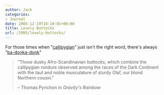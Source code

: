 ```yaml
---
author: Jack
categories:
- Journal
date: 2005-12-19T18:10:01+00:00
title: Lovely Buttocks
url: /2005/lovely-buttocks/
---
```


For those times when "[callipygian][1]" just isn't the right word, there's always "[ba-donka-donk][2]"



> "Those dusky Afro-Scandinavian buttocks, which combine the callipygian rondure observed among the races of the Dark Continent with the taut and noble musculature of sturdy Olaf, our blond Northern cousin."
> 
> &#8211; Thomas Pynchon in _Gravity's Rainbow_

 [1]: http://dictionary.reference.com/search?q=callipygian "callipygian"
 [2]: http://www.urbandictionary.com/define.php?term=ba-donka-donk "ba-donka-donk"